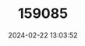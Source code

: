---
title: "159085"
category: "Protoneura tenuis"
draft: false
date: 2024-02-22 13:03:52
languages:
  English: ["Scarlet-backed Threadtail"]
---